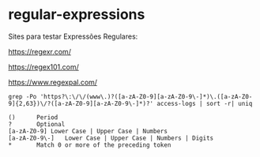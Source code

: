 # regular-expressions

Sites para testar Expressões Regulares:

https://regexr.com/

https://regex101.com/

https://www.regexpal.com/


```
grep -Po 'https?\:\/\/(www\.)?([a-zA-Z0-9][a-zA-Z0-9\-]*)\.([a-zA-Z0-9]{2,63})\/?([a-zA-Z0-9][a-zA-Z0-9\-]*)?' access-logs | sort -r| uniq

() 		Period
? 		Optional
[a-zA-Z0-9]	Lower Case | Upper Case | Numbers
[a-zA-Z0-9\-]	Lower Case | Upper Case | Numbers | Digits
* 		Match 0 or more of the preceding token
```
